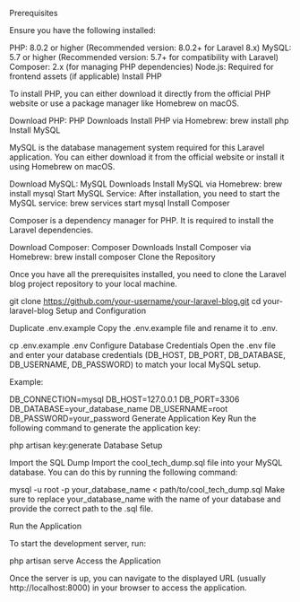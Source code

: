 Prerequisites

Ensure you have the following installed:

PHP: 8.0.2 or higher (Recommended version: 8.0.2+ for Laravel 8.x)
MySQL: 5.7 or higher (Recommended version: 5.7+ for compatibility with Laravel)
Composer: 2.x (for managing PHP dependencies)
Node.js: Required for frontend assets (if applicable)
Install PHP

To install PHP, you can either download it directly from the official PHP website or use a package manager like Homebrew on macOS.

Download PHP: PHP Downloads
Install PHP via Homebrew:
brew install php
Install MySQL

MySQL is the database management system required for this Laravel application. You can either download it from the official website or install it using Homebrew on macOS.

Download MySQL: MySQL Downloads
Install MySQL via Homebrew:
brew install mysql
Start MySQL Service: After installation, you need to start the MySQL service:
brew services start mysql
Install Composer

Composer is a dependency manager for PHP. It is required to install the Laravel dependencies.

Download Composer: Composer Downloads
Install Composer via Homebrew:
brew install composer
Clone the Repository

Once you have all the prerequisites installed, you need to clone the Laravel blog project repository to your local machine.

git clone https://github.com/your-username/your-laravel-blog.git
cd your-laravel-blog
Setup and Configuration

Duplicate .env.example
Copy the .env.example file and rename it to .env.

cp .env.example .env
Configure Database Credentials
Open the .env file and enter your database credentials (DB_HOST, DB_PORT, DB_DATABASE, DB_USERNAME, DB_PASSWORD) to match your local MySQL setup.

Example:

DB_CONNECTION=mysql
DB_HOST=127.0.0.1
DB_PORT=3306
DB_DATABASE=your_database_name
DB_USERNAME=root
DB_PASSWORD=your_password
Generate Application Key
Run the following command to generate the application key:

php artisan key:generate
Database Setup

Import the SQL Dump
Import the cool_tech_dump.sql file into your MySQL database. You can do this by running the following command:

mysql -u root -p your_database_name < path/to/cool_tech_dump.sql
Make sure to replace your_database_name with the name of your database and provide the correct path to the .sql file.

Run the Application

To start the development server, run:

php artisan serve
Access the Application

Once the server is up, you can navigate to the displayed URL (usually http://localhost:8000) in your browser to access the application.
